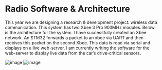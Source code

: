 # Radio Software & Architecture

This year we are designing a research & development project: wireless data communication. This system has two Xbee 3 Pro 900MHz modules. Below is the architecture for the system. I have successfully created an Xbee network. An STM32 forwards a packet to an xbee via UART and then receives this packet on the second Xbee. This data is read via serial and displays on a live web-server. I am currently writing the software for the web-server to display live data from the car’s drive-critical sensors.

![image](https://github.com/laurendjones/portfolio/assets/61713371/096dd5e8-4d8e-496f-861a-fcd5abe0c71f)
![image](https://github.com/laurendjones/portfolio/assets/61713371/2d9ce888-96a2-4ee9-a9ae-3dc9ec57b9c2)
